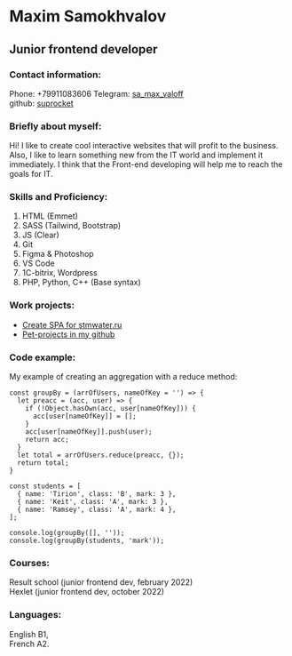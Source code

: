 # Maxim Samokhvalov

## Junior frontend developer

### Contact information:

Phone: +79911083606
Telegram: [sa_max_valoff](https://t.me/sa_max_valoff)  
github: [suprocket](https://github.com/Suprocket)  

### Briefly about myself:

Hi! I like to create cool interactive websites that will profit to the business. Also, I like to learn something new from the IT world and implement it immediately. I think that the Front-end developing will help me to reach the goals for IT.

### Skills and Proficiency:

1. HTML (Emmet)
2. SASS (Tailwind, Bootstrap)
3. JS (Clear)
4. Git
5. Figma & Photoshop
6. VS Code
7. 1C-bitrix, Wordpress
8. PHP, Python, C++ (Base syntax)

### Work projects:

* [Create SPA for stmwater.ru](https://stmwater24.ru/)  
* [Pet-projects in my github](https://github.com/Suprocket)

### Code example:

My example of creating an aggregation with a reduce method:

```
const groupBy = (arrOfUsers, nameOfKey = '') => {
  let preacc = (acc, user) => {
    if (!Object.hasOwn(acc, user[nameOfKey])) {
      acc[user[nameOfKey]] = [];
    }
    acc[user[nameOfKey]].push(user);
    return acc;
  }
  let total = arrOfUsers.reduce(preacc, {});
  return total;
}
 
const students = [
  { name: 'Tirion', class: 'B', mark: 3 },
  { name: 'Keit', class: 'A', mark: 3 },
  { name: 'Ramsey', class: 'A', mark: 4 },
];
 
console.log(groupBy([], ''));
console.log(groupBy(students, 'mark'));
```

### Courses:

Result school (junior frontend dev, february 2022)  
Hexlet (junior frontend dev, october 2022)  

### Languages:

English B1,  
French A2.